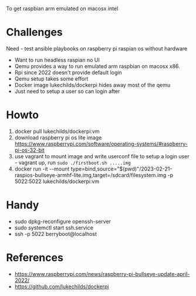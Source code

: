 To get raspbian arm emulated on macosx intel

# Challenges

Need - test ansible playbooks on raspberry pi raspian os without hardware

- Want to run headless raspian no UI
- Qemu provides a way to run emulated arm raspbian on macosx x86. 
- Rpi since 2022 doesn't provide default login
- Qemu setup takes some effort
- Docker image lukechilds/dockerpi hides away most of the qemu
- Just need to setup a user so can login after

# Howto

1. docker pull lukechilds/dockerpi:vm
2. download raspberry pi os lite image https://www.raspberrypi.com/software/operating-systems/#raspberry-pi-os-32-bit 
3. use vagrant to mount image and write userconf file to setup a login user - vagrant up, run `sudo ./firstboot.sh .....img`
4. docker run -it --mount type=bind,source="$(pwd)"/2023-02-21-raspios-bullseye-armhf-lite.img,target=/sdcard/filesystem.img -p 5022:5022 lukechilds/dockerpi:vm

# Handy

- sudo dpkg-reconfigure openssh-server 
- sudo systemctl start ssh.service
- ssh -p 5022 berryboot@localhost

# References

- https://www.raspberrypi.com/news/raspberry-pi-bullseye-update-april-2022/
- https://github.com/lukechilds/dockerpi
